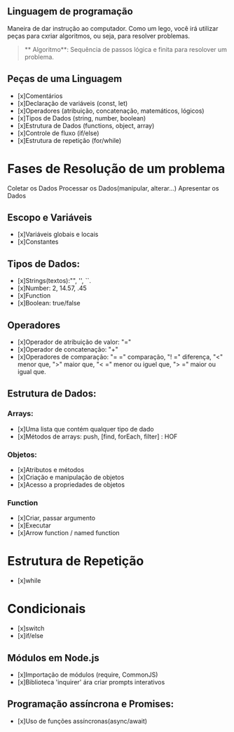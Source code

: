 ## Linguagem de programação

Maneira de dar instrução ao computador.
Como um lego, você irá utilizar peças para cxriar algoritmos, ou seja, para resolver problemas.

> ** Algoritmo**: Sequência de passos lógica e finita para resolover um problema. 

## Peças de uma Linguagem

- [x]Comentários
- [x]Declaração de variáveis (const, let)
- [x]Operadores (atribuição, concatenação, matemáticos, lógicos)
- [x]Tipos de Dados (string, number, boolean)
- [x]Estrutura de Dados (functions, object, array)
- [x]Controle de fluxo (if/else)
- [x]Estrutura de repetição (for/while)

#  Fases de Resolução de um problema

Coletar os Dados
Processar os Dados(manipular, alterar...)
Apresentar os Dados

## Escopo e Variáveis

- [x]Variáveis globais e locais
- [x]Constantes

## Tipos de Dados:

- [x]Strings(textos):"", '', ``.
- [x]Number: 2, 14.57, .45
- [x]Function
- [x]Boolean: true/false

## Operadores

- [x]Operador de atribuição de valor: "=" 
- [x]Operador de concatenação: "+"
- [x]Operadores de comparação: "= =" comparação, "! =" diferença, "<" menor que, ">" maior que, "< =" menor ou iguel que, "> =" maior ou igual que.

## Estrutura de Dados:

### Arrays: 

- [x]Uma lista que contém qualquer tipo de dado
- [x]Métodos de arrays: push, [find, forEach, filter] : HOF


### Objetos:

- [x]Atributos e métodos
- [x]Criação e manipulação de objetos
- [x]Acesso a propriedades de objetos

### Function

- [x]Criar, passar argumento
- [x]Executar
- [x]Arrow function / named function

# Estrutura de Repetição

- [x]while

# Condicionais

- [x]switch
- [x]if/else

## Módulos em Node.js
- [x]Importação de módulos (require, CommonJS)
- [x]Biblioteca 'inquirer' ára criar prompts interativos

## Programação assíncrona e Promises:

- [x]Uso de funções assíncronas(async/await)